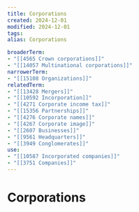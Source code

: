 ```yaml
---
title: Corporations
created: 2024-12-01
modified: 2024-12-01
tags: 
alias: Corporations

broaderTerm:
- "[[4565 Crown corporations]]"
- "[[14057 Multinational corporations]]"
narrowerTerm:
- "[[15108 Organizations]]"
relatedTerm:
- "[[13428 Mergers]]"
- "[[10592 Incorporation]]"
- "[[4271 Corporate income tax]]"
- "[[15356 Partnerships]]"
- "[[4276 Corporate names]]"
- "[[4267 Corporate image]]"
- "[[2607 Businesses]]"
- "[[9561 Headquarters]]"
- "[[3949 Conglomerates]]"
use:
- "[[10587 Incorporated companies]]"
- "[[3751 Companies]]"
---
```

# Corporations
